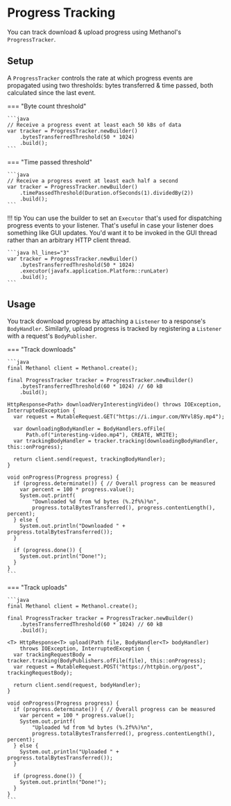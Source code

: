 # Progress Tracking

You can track download & upload progress using Methanol's `ProgressTracker`.

## Setup

A `ProgressTracker` controls the rate at which progress events are propagated using two thresholds:
bytes transferred & time passed, both calculated since the last event. 

=== "Byte count threshold"

    ```java
    // Receive a progress event at least each 50 kBs of data
    var tracker = ProgressTracker.newBuilder()
        .bytesTransferredThreshold(50 * 1024)
        .build();
    ```

=== "Time passed threshold"

    ```java
    // Receive a progress event at least each half a second
    var tracker = ProgressTracker.newBuilder()
        .timePassedThreshold(Duration.ofSeconds(1).dividedBy(2))
        .build();
    ```

!!! tip
    You can use the builder to set an `Executor` that's used for dispatching progress events to 
    your listener. That's useful in case your listener does something like GUI updates.
You'd want it to be invoked in the GUI thread rather than an arbitrary HTTP client thread.

    ```java hl_lines="3"
    var tracker = ProgressTracker.newBuilder()
        .bytesTransferredThreshold(50 * 1024)
        .executor(javafx.application.Platform::runLater)
        .build();
    ```

## Usage

You track download progress by attaching a `Listener` to a response's `BodyHandler`. Similarly, upload
progress is tracked by registering a `Listener` with a request's `BodyPublisher`.

=== "Track downloads"

    ```java
    final Methanol client = Methanol.create();
    
    final ProgressTracker tracker = ProgressTracker.newBuilder()
        .bytesTransferredThreshold(60 * 1024) // 60 kB
        .build();
        
    HttpResponse<Path> downloadVeryInterestingVideo() throws IOException, InterruptedException {
      var request = MutableRequest.GET("https://i.imgur.com/NYvl8Sy.mp4");

      var downloadingBodyHandler = BodyHandlers.ofFile(
          Path.of("interesting-video.mp4"), CREATE, WRITE);
      var trackingBodyHandler = tracker.tracking(downloadingBodyHandler, this::onProgress);
      
      return client.send(request, trackingBodyHandler);
    }
    
    void onProgress(Progress progress) {
      if (progress.determinate()) { // Overall progress can be measured
        var percent = 100 * progress.value();
        System.out.printf(
            "Downloaded %d from %d bytes (%.2f%%)%n", 
            progress.totalBytesTransferred(), progress.contentLength(), percent);
      } else {
        System.out.println("Downloaded " + progress.totalBytesTransferred());
      }

      if (progress.done()) {
        System.out.println("Done!");
      }
    }
    ```

=== "Track uploads"

    ```java
    final Methanol client = Methanol.create();
    
    final ProgressTracker tracker = ProgressTracker.newBuilder()
        .bytesTransferredThreshold(60 * 1024) // 60 kB
        .build();
        
    <T> HttpResponse<T> upload(Path file, BodyHandler<T> bodyHandler)
        throws IOException, InterruptedException {
      var trackingRequestBody = tracker.tracking(BodyPublishers.ofFile(file), this::onProgress);
      var request = MutableRequest.POST("https://httpbin.org/post", trackingRequestBody);
      
      return client.send(request, bodyHandler);
    }
    
    void onProgress(Progress progress) {
      if (progress.determinate()) { // Overall progress can be measured
        var percent = 100 * progress.value();
        System.out.printf(
            "Uploaded %d from %d bytes (%.2f%%)%n", 
            progress.totalBytesTransferred(), progress.contentLength(), percent);
      } else {
        System.out.println("Uploaded " + progress.totalBytesTransferred());
      }

      if (progress.done()) {
        System.out.println("Done!");
      }
    }
    ```

